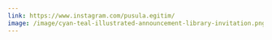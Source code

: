 ```yaml
---
link: https://www.instagram.com/pusula.egitim/
image: /image/cyan-teal-illustrated-announcement-library-invitation.png
---
```

